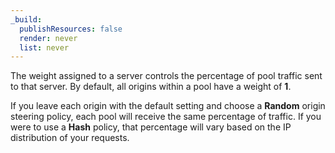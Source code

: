 ```yaml
---
_build:
  publishResources: false
  render: never
  list: never
---
```


The weight assigned to a server controls the percentage of pool traffic sent to that server. By default, all origins within a pool have a weight of **1**.

If you leave each origin with the default setting and choose a **Random** origin steering policy, each pool will receive the same percentage of traffic. If you were to use a **Hash** policy, that percentage will vary based on the IP distribution of your requests.